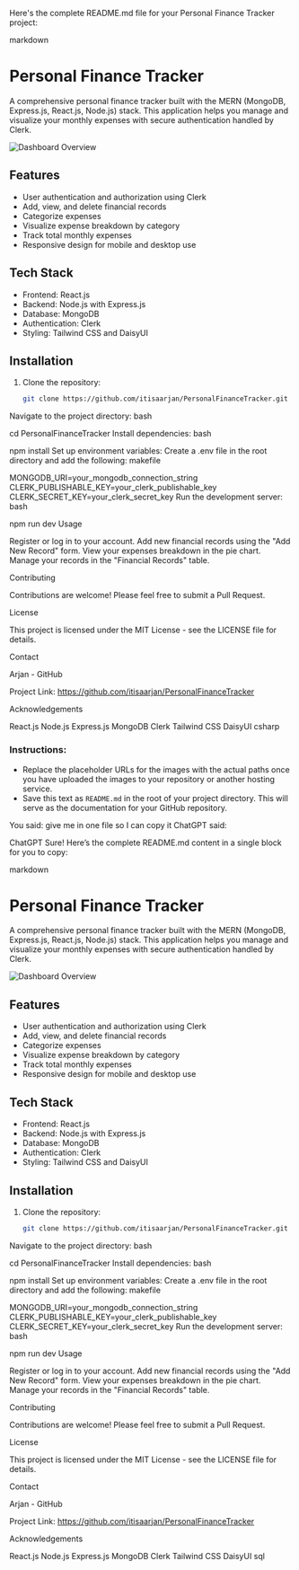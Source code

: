 Here's the complete README.md file for your Personal Finance Tracker project:

markdown

# Personal Finance Tracker

A comprehensive personal finance tracker built with the MERN (MongoDB, Express.js, React.js, Node.js) stack. This application helps you manage and visualize your monthly expenses with secure authentication handled by Clerk.

![Dashboard Overview](https://path-to-your-image/dashboard-overview.png)

## Features

- User authentication and authorization using Clerk
- Add, view, and delete financial records
- Categorize expenses
- Visualize expense breakdown by category
- Track total monthly expenses
- Responsive design for mobile and desktop use

## Tech Stack

- Frontend: React.js
- Backend: Node.js with Express.js
- Database: MongoDB
- Authentication: Clerk
- Styling: Tailwind CSS and DaisyUI

## Installation

1. Clone the repository:
   ```bash
   git clone https://github.com/itisaarjan/PersonalFinanceTracker.git
Navigate to the project directory:
bash

cd PersonalFinanceTracker
Install dependencies:
bash

npm install
Set up environment variables: Create a .env file in the root directory and add the following:
makefile

MONGODB_URI=your_mongodb_connection_string
CLERK_PUBLISHABLE_KEY=your_clerk_publishable_key
CLERK_SECRET_KEY=your_clerk_secret_key
Run the development server:
bash

npm run dev
Usage

Register or log in to your account.
Add new financial records using the "Add New Record" form.
View your expenses breakdown in the pie chart.
Manage your records in the "Financial Records" table.


Contributing

Contributions are welcome! Please feel free to submit a Pull Request.

License

This project is licensed under the MIT License - see the LICENSE file for details.

Contact

Arjan - GitHub

Project Link: https://github.com/itisaarjan/PersonalFinanceTracker

Acknowledgements

React.js
Node.js
Express.js
MongoDB
Clerk
Tailwind CSS
DaisyUI
csharp


### Instructions:
- Replace the placeholder URLs for the images with the actual paths once you have uploaded the images to your repository or another hosting service.
- Save this text as `README.md` in the root of your project directory. This will serve as the documentation for your GitHub repository.





You said:
give me in one file so I can copy it
ChatGPT said:

ChatGPT
Sure! Here’s the complete README.md content in a single block for you to copy:

markdown

# Personal Finance Tracker

A comprehensive personal finance tracker built with the MERN (MongoDB, Express.js, React.js, Node.js) stack. This application helps you manage and visualize your monthly expenses with secure authentication handled by Clerk.

![Dashboard Overview](https://path-to-your-image/dashboard-overview.png)

## Features

- User authentication and authorization using Clerk
- Add, view, and delete financial records
- Categorize expenses
- Visualize expense breakdown by category
- Track total monthly expenses
- Responsive design for mobile and desktop use

## Tech Stack

- Frontend: React.js
- Backend: Node.js with Express.js
- Database: MongoDB
- Authentication: Clerk
- Styling: Tailwind CSS and DaisyUI

## Installation

1. Clone the repository:
   ```bash
   git clone https://github.com/itisaarjan/PersonalFinanceTracker.git
Navigate to the project directory:
bash

cd PersonalFinanceTracker
Install dependencies:
bash

npm install
Set up environment variables: Create a .env file in the root directory and add the following:
makefile

MONGODB_URI=your_mongodb_connection_string
CLERK_PUBLISHABLE_KEY=your_clerk_publishable_key
CLERK_SECRET_KEY=your_clerk_secret_key
Run the development server:
bash

npm run dev
Usage

Register or log in to your account.
Add new financial records using the "Add New Record" form.
View your expenses breakdown in the pie chart.
Manage your records in the "Financial Records" table.


Contributing

Contributions are welcome! Please feel free to submit a Pull Request.

License

This project is licensed under the MIT License - see the LICENSE file for details.

Contact

Arjan - GitHub

Project Link: https://github.com/itisaarjan/PersonalFinanceTracker

Acknowledgements

React.js
Node.js
Express.js
MongoDB
Clerk
Tailwind CSS
DaisyUI
sql
